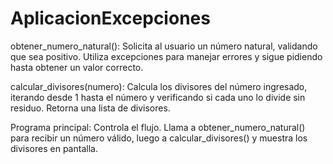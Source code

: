 # AplicacionExcepciones
obtener_numero_natural(): Solicita al usuario un número natural, validando que sea positivo. Utiliza excepciones para manejar errores y sigue pidiendo hasta obtener un valor correcto.

calcular_divisores(numero): Calcula los divisores del número ingresado, iterando desde 1 hasta el número y verificando si cada uno lo divide sin residuo. Retorna una lista de divisores.

Programa principal: Controla el flujo. Llama a obtener_numero_natural() para recibir un número válido, luego a calcular_divisores() y muestra los divisores en pantalla.
